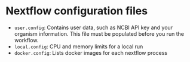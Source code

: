# Nextflow configuration files

* `user.config`: Contains user data, such as NCBI API key and your organism information. This file must be populated before you run the workflow.
* `local.config`: CPU and memory limits for a local run
* `docker.config`: Lists docker images for each nextflow process

